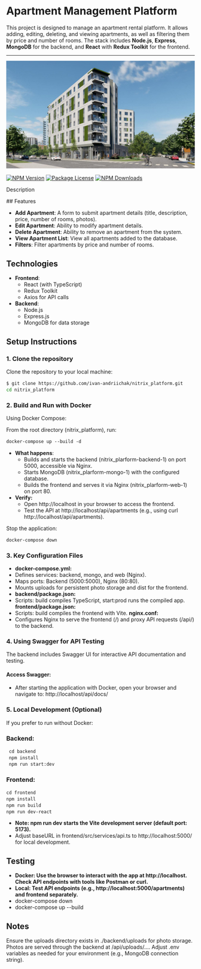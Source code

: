 
#   Apartment Management Platform
This project is designed to manage an apartment rental platform. It allows adding, editing, deleting, and viewing apartments, as well as filtering them by price and number of rooms. The stack includes **Node.js**, **Express**, **MongoDB** for the backend, and **React** with **Redux Toolkit** for the frontend.

<p>
<hr/>
<img width="1500" src="./frontend/src/images/PNG/apartment_background.jpeg" alt="apartment_logo"> 

<a href="https://www.npmjs.com/package/express" target="_blank"><img src="https://img.shields.io/npm/v/express.svg" alt="NPM Version" /></a>
<a href="https://www.npmjs.com/package/express" target="_blank"><img src="https://img.shields.io/npm/l/express.svg" alt="Package License" /></a>
<a href="https://www.npmjs.com/package/express" target="_blank"><img src="https://img.shields.io/npm/dm/express.svg" alt="NPM Downloads" /></a>

<p>Description</p>
## Features

- **Add Apartment**: A form to submit apartment details (title, description, price, number of rooms, photos).
- **Edit Apartment**: Ability to modify apartment details.
- **Delete Apartment**: Ability to remove an apartment from the system.
- **View Apartment List**: View all apartments added to the database.
- **Filters**: Filter apartments by price and number of rooms.

## Technologies

- **Frontend**:
    - React (with TypeScript)
    - Redux Toolkit
    - Axios for API calls
- **Backend**:
    - Node.js
    - Express.js
    - MongoDB for data storage

## Setup Instructions


### 1. Clone the repository

Clone the repository to your local machine:

```bash
$ git clone https://github.com/ivan-andriichak/nitrix_platform.git
cd nitrix_platform
```

### 2. Build and Run with Docker
   Using Docker Compose:

   From the root directory (nitrix_platform), run:

```markdown
docker-compose up --build -d
```

- **What happens**:
  - Builds and starts the backend (nitrix_plarform-backend-1) on port 5000,
    accessible via Nginx.
  - Starts MongoDB (nitrix_plarform-mongo-1) with the configured database.
  - Builds the frontend and serves it via Nginx (nitrix_plarform-web-1) on port 80.
- **Verify:**
  - Open http://localhost in your browser to access the frontend.
  - Test the API at http://localhost/api/apartments (e.g., using curl http://localhost/api/apartments).


Stop the application:

```markdown
docker-compose down
```

### 3. Key Configuration Files
 -  **docker-compose.yml:**
 -  Defines services: backend, mongo, and web (Nginx).
 -  Maps ports: Backend (5000:5000), Nginx (80:80).
 -  Mounts uploads for persistent photo storage and dist for the frontend.
 -  **backend/package.json:**
 -  Scripts: build compiles TypeScript, start:prod runs the compiled app.
   **frontend/package.json:**
 -  Scripts: build compiles the frontend with Vite.
   **nginx.conf:**
 -  Configures Nginx to serve the frontend (/) and proxy API requests (/api/) to the backend.


### 4. Using Swagger for API Testing

The backend includes Swagger UI for interactive API documentation and testing.

#### Access Swagger:
- After starting the application with Docker, open your browser and navigate to:
  http://localhost/api/docs/


### 5. Local Development (Optional)
If you prefer to run without Docker:

### Backend:

```markdown
 cd backend
 npm install
 npm run start:dev
```

### Frontend:

```markdown
cd frontend
npm install
npm run build 
npm run dev-react 
```


- **Note: npm run dev starts the Vite development server (default port: 5173).**
 - Adjust baseURL in frontend/src/services/api.ts to http://localhost:5000/ for local development.

## Testing

 - **Docker: Use the browser to interact with the app at http://localhost. Check API endpoints with tools like Postman or curl.**     
 - **Local: Test API endpoints (e.g., http://localhost:5000/apartments) and frontend separately.**
 - docker-compose down
 - docker-compose up --build

## Notes

Ensure the uploads directory exists in ./backend/uploads for photo storage.
Photos are served through the backend at /api/uploads/....
Adjust .env variables as needed for your environment (e.g., MongoDB connection string).